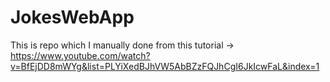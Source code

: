 # JokesWebApp
 This is repo which I manually done from this tutorial -> https://www.youtube.com/watch?v=BfEjDD8mWYg&list=PLYiXedBJhVW5AbBZzFQJhCgI6JkIcwFaL&index=1
